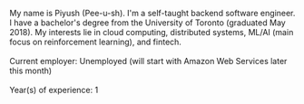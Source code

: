 My name is Piyush (Pee-u-sh). I'm a self-taught backend software engineer. I have a bachelor's degree from the University of Toronto (graduated May 2018). My interests lie in cloud computing, distributed systems, ML/AI (main focus on reinforcement learning), and fintech.
<br><br>
Current employer: Unemployed (will start with Amazon Web Services later this month)
<br><br>
Year(s) of experience: 1
